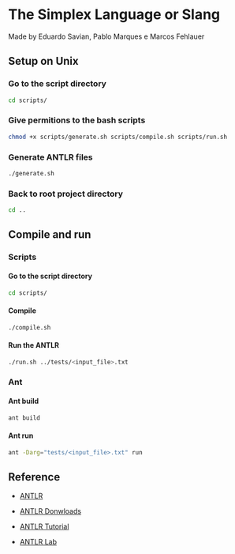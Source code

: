 # The Simplex Language or Slang

Made by Eduardo Savian, Pablo Marques e Marcos Fehlauer

## Setup on Unix

### Go to the script directory

```bash
cd scripts/
```

### Give permitions to the bash scripts

```bash
chmod +x scripts/generate.sh scripts/compile.sh scripts/run.sh
```

### Generate ANTLR files

```bash
./generate.sh
```

### Back to root project directory

```bash
cd ..
```

## Compile and run

### Scripts

#### Go to the script directory

```bash
cd scripts/
```

#### Compile

```bash
./compile.sh
```
#### Run the ANTLR

```bash
./run.sh ../tests/<input_file>.txt 
```

### Ant

#### Ant build

```bash
ant build
```
#### Ant run

```bash
ant -Darg="tests/<input_file>.txt" run
```

## Reference

- [ANTLR](https://www.antlr.org/index.html)

- [ANTLR Donwloads](https://www.antlr.org/download.html)

- [ANTLR Tutorial](https://github.com/antlr/antlr4/blob/master/doc/index.md)

- [ANTLR Lab](http://lab.antlr.org/)
